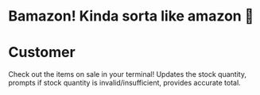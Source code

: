 # Bamazon! Kinda sorta like amazon 🤷

# Customer
Check out the items on sale in your terminal! Updates the stock quantity, prompts if stock quantity is invalid/insufficient, provides accurate total. 
